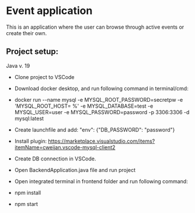 # Event application 

This is an application where the user can browse through active events or create their own. 

## Project setup:

Java v. 19

- Clone project to VSCode 

- Download docker desktop, and run following command in terminal/cmd: 
- docker run --name mysql -e MYSQL_ROOT_PASSWORD=secretpw -e 'MYSQL_ROOT_HOST= %' -e MYSQL_DATABASE=test -e MYSQL_USER=user -e MYSQL_PASSWORD=password -p 3306:3306 -d mysql:latest
- Create launchfile and add: "env": {"DB_PASSWORD": "password"}
- Install plugin: https://marketplace.visualstudio.com/items?itemName=cweijan.vscode-mysql-client2 
- Create DB connection in VSCode. 

- Open BackendApplication.java file and run project 
- Open integrated terminal in frontend folder and run following command: 
- npm install 
- npm start
